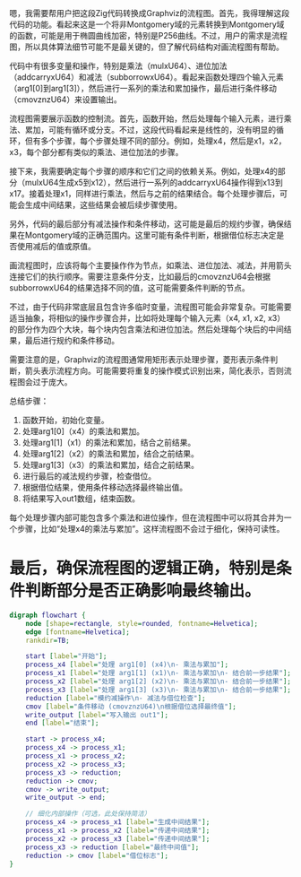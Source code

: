 嗯，我需要帮用户把这段Zig代码转换成Graphviz的流程图。首先，我得理解这段代码的功能。看起来这是一个将非Montgomery域的元素转换到Montgomery域的函数，可能是用于椭圆曲线加密，特别是P256曲线。不过，用户的需求是流程图，所以具体算法细节可能不是最关键的，但了解代码结构对画流程图有帮助。

代码中有很多变量和操作，特别是乘法（mulxU64）、进位加法（addcarryxU64）和减法（subborrowxU64）。看起来函数处理四个输入元素（arg1[0]到arg1[3]），然后进行一系列的乘法和累加操作，最后进行条件移动（cmovznzU64）来设置输出。

流程图需要展示函数的控制流。首先，函数开始，然后处理每个输入元素，进行乘法、累加，可能有循环或分支。不过，这段代码看起来是线性的，没有明显的循环，但有多个步骤，每个步骤处理不同的部分。例如，处理x4，然后是x1，x2，x3，每个部分都有类似的乘法、进位加法的步骤。

接下来，我需要确定每个步骤的顺序和它们之间的依赖关系。例如，处理x4的部分（mulxU64生成x5到x12），然后进行一系列的addcarryxU64操作得到x13到x17。接着处理x1，同样进行乘法，然后与之前的结果结合。每个处理步骤后，可能会生成中间结果，这些结果会被后续步骤使用。

另外，代码的最后部分有减法操作和条件移动，这可能是最后的规约步骤，确保结果在Montgomery域的正确范围内。这里可能有条件判断，根据借位标志决定是否使用减后的值或原值。

画流程图时，应该将每个主要操作作为节点，如乘法、进位加法、减法，并用箭头连接它们的执行顺序。需要注意条件分支，比如最后的cmovznzU64会根据subborrowxU64的结果选择不同的值，这可能需要条件判断的节点。

不过，由于代码非常底层且包含许多临时变量，流程图可能会非常复杂。可能需要适当抽象，将相似的操作步骤合并，比如将处理每个输入元素（x4, x1, x2, x3）的部分作为四个大块，每个块内包含乘法和进位加法。然后处理每个块后的中间结果，最后进行规约和条件移动。

需要注意的是，Graphviz的流程图通常用矩形表示处理步骤，菱形表示条件判断，箭头表示流程方向。可能需要将重复的操作模式识别出来，简化表示，否则流程图会过于庞大。

总结步骤：
1. 函数开始，初始化变量。
2. 处理arg1[0]（x4）的乘法和累加。
3. 处理arg1[1]（x1）的乘法和累加，结合之前结果。
4. 处理arg1[2]（x2）的乘法和累加，结合之前结果。
5. 处理arg1[3]（x3）的乘法和累加，结合之前结果。
6. 进行最后的减法规约步骤，检查借位。
7. 根据借位结果，使用条件移动选择最终输出值。
8. 将结果写入out1数组，结束函数。

每个处理步骤内部可能包含多个乘法和进位操作，但在流程图中可以将其合并为一个步骤，比如“处理x4的乘法与累加”。这样流程图不会过于细化，保持可读性。

最后，确保流程图的逻辑正确，特别是条件判断部分是否正确影响最终输出。
================================================
```dot
digraph flowchart {
    node [shape=rectangle, style=rounded, fontname=Helvetica];
    edge [fontname=Helvetica];
    rankdir=TB;

    start [label="开始"];
    process_x4 [label="处理 arg1[0] (x4)\n- 乘法与累加"];
    process_x1 [label="处理 arg1[1] (x1)\n- 乘法与累加\n- 结合前一步结果"];
    process_x2 [label="处理 arg1[2] (x2)\n- 乘法与累加\n- 结合前一步结果"];
    process_x3 [label="处理 arg1[3] (x3)\n- 乘法与累加\n- 结合前一步结果"];
    reduction [label="模约减操作\n- 减法与借位检查"];
    cmov [label="条件移动 (cmovznzU64)\n根据借位选择最终值"];
    write_output [label="写入输出 out1"];
    end [label="结束"];

    start -> process_x4;
    process_x4 -> process_x1;
    process_x1 -> process_x2;
    process_x2 -> process_x3;
    process_x3 -> reduction;
    reduction -> cmov;
    cmov -> write_output;
    write_output -> end;

    // 细化内部操作（可选，此处保持简洁）
    process_x4 -> process_x1 [label="生成中间结果"];
    process_x1 -> process_x2 [label="传递中间结果"];
    process_x2 -> process_x3 [label="传递中间结果"];
    process_x3 -> reduction [label="最终中间值"];
    reduction -> cmov [label="借位标志"];
}
```